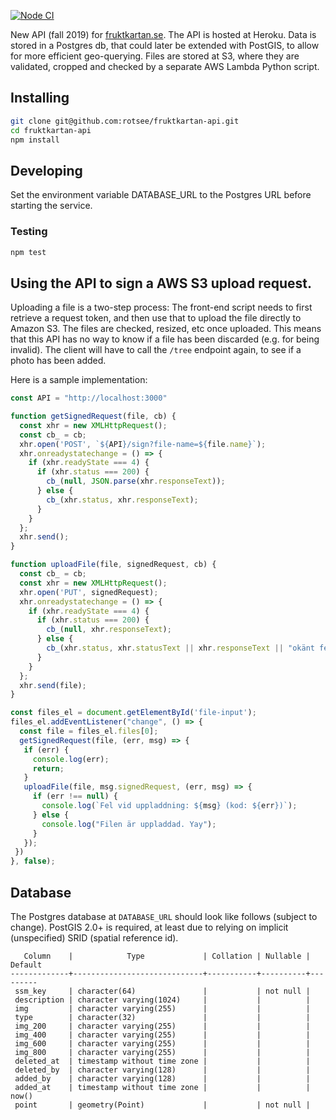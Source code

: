 [![Node CI](https://github.com/fruktkartan/fruktkartan-api/workflows/Node%20CI/badge.svg)](https://github.com/fruktkartan/fruktkartan-api/actions)

New API (fall 2019) for [fruktkartan.se](http://fruktkartan.se). The API is
hosted at Heroku. Data is stored in a Postgres db, that could later be extended
with PostGIS, to allow for more efficient geo-querying. Files are stored at S3,
where they are validated, cropped and checked by a separate AWS Lambda Python
script.

## Installing

```sh
git clone git@github.com:rotsee/fruktkartan-api.git
cd fruktkartan-api
npm install
```

## Developing

Set the environment variable DATABASE_URL to the Postgres URL before starting
the service.

### Testing

```sh
npm test
```

## Using the API to sign a AWS S3 upload request.

Uploading a file is a two-step process: The front-end script needs to first
retrieve a request token, and then use that to upload the file directly to
Amazon S3. The files are checked, resized, etc once uploaded. This means that
this API has no way to know if a file has been discarded (e.g. for being
invalid). The client will have to call the `/tree` endpoint again, to see if a
photo has been added.

Here is a sample implementation:

```javascript
const API = "http://localhost:3000"

function getSignedRequest(file, cb) {
  const xhr = new XMLHttpRequest();
  const cb_ = cb;
  xhr.open('POST', `${API}/sign?file-name=${file.name}`);
  xhr.onreadystatechange = () => {
    if (xhr.readyState === 4) {
      if (xhr.status === 200) {
        cb_(null, JSON.parse(xhr.responseText));
      } else {
        cb_(xhr.status, xhr.responseText);
      }
    }
  };
  xhr.send();
}

function uploadFile(file, signedRequest, cb) {
  const cb_ = cb;
  const xhr = new XMLHttpRequest();
  xhr.open('PUT', signedRequest);
  xhr.onreadystatechange = () => {
    if (xhr.readyState === 4) {
      if (xhr.status === 200) {
        cb_(null, xhr.responseText);
      } else {
        cb_(xhr.status, xhr.statusText || xhr.responseText || "okänt fel");
      }
    }
  };
  xhr.send(file);
}

const files_el = document.getElementById('file-input');
files_el.addEventListener("change", () => {
  const file = files_el.files[0];
  getSignedRequest(file, (err, msg) => {
   if (err) {
     console.log(err);
     return;
   }
   uploadFile(file, msg.signedRequest, (err, msg) => {
     if (err !== null) {
       console.log(`Fel vid uppladdning: ${msg} (kod: ${err})`);
     } else {
       console.log("Filen är uppladdad. Yay");
     }
   });
 })
}, false);
```

## Database

The Postgres database at `DATABASE_URL` should look like follows (subject to
change). PostGIS 2.0+ is required, at least due to relying on implicit
(unspecified) SRID (spatial reference id).

```
   Column    |            Type             | Collation | Nullable | Default
-------------+-----------------------------+-----------+----------+---------
 ssm_key     | character(64)               |           | not null |
 description | character varying(1024)     |           |          |
 img         | character varying(255)      |           |          |
 type        | character(32)               |           |          |
 img_200     | character varying(255)      |           |          |
 img_400     | character varying(255)      |           |          |
 img_600     | character varying(255)      |           |          |
 img_800     | character varying(255)      |           |          |
 deleted_at  | timestamp without time zone |           |          |
 deleted_by  | character varying(128)      |           |          |
 added_by    | character varying(128)      |           |          |
 added_at    | timestamp without time zone |           |          | now()
 point       | geometry(Point)             |           | not null |
```
